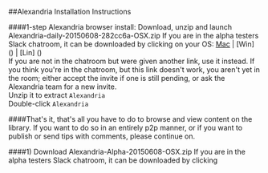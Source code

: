 ##Alexandria Installation Instructions  

####1-step Alexandria browser install: Download, unzip and launch Alexandria-daily-20150608-282cc6a-OSX.zip
If you are in the alpha testers Slack chatroom, it can be downloaded by clicking on your OS: [Mac](https://dloa.slack.com/files/devonjames/F069VB72T/alexandria-browser-v0_4_2_alpha-osx-daily-20150609a.zip) |  [Win] () | [Lin] ()  
If you are not in the chatroom but were given another link, use it instead. If you think you're in the chatroom,  but this link doesn't work, you aren't yet in the room; either accept the invite if one is still pending, or ask the Alexandria team for a new invite.   
Unzip it to extract `Alexandria`   
Double-click `Alexandria`

####That's it, that's all you have to do to browse and view content on the library. If you want to do so in an entirely p2p manner, or if you want to publish or send tips with comments, please continue on.   

####1) Download Alexandria-Alpha-20150608-OSX.zip
If you are in the alpha testers Slack chatroom, it can be downloaded by clicking 
